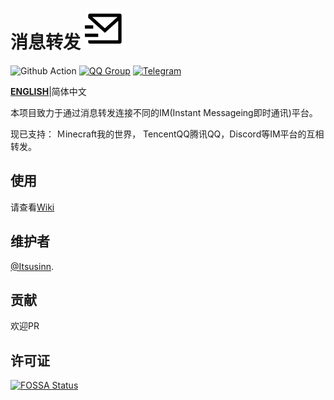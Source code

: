 # 消息转发 ![Icon](img/mail-send-line.svg)    
![Github Action](https://github.com/meowcat-studio/message-forward/workflows/build/badge.svg)
[![QQ Group](https://img.shields.io/badge/QQ%20Group-667352043-12B7F5?logo=tencent-qq)](https://jq.qq.com/?_wv=1027&k=6eDIHSYt)
[![Telegram](https://img.shields.io/badge/Telegram-Official-blue.svg?logo=telegram)](https://t.me/joinchat/ICd9_OSUPTTT5njY)

**[ENGLISH](README.en-US.md)**|简体中文

本项目致力于通过消息转发连接不同的IM(Instant Messageing即时通讯)平台。

现已支持： Ｍinecraft我的世界， TencentQQ腾讯QQ，Discord等IM平台的互相转发。

## 使用

请查看[Wiki](https://github.com/MeowCat-Studio/message-forwarding/wiki)

## 维护者

[@Itsusinn](https://github.com/Itsusinn).

## 贡献

欢迎PR

## 许可证
[![FOSSA Status](https://app.fossa.com/api/projects/custom%2B23047%2Fgithub.com%2FMeowCat-Studio%2Fmessage-forwarding.svg?type=large)](https://app.fossa.com/projects/custom%2B23047%2Fgithub.com%2FMeowCat-Studio%2Fmessage-forwarding?ref=badge_large)

